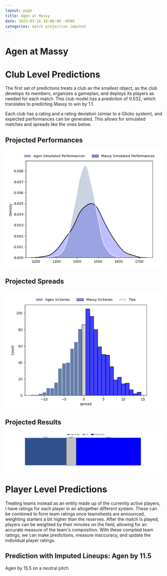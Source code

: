 ```yaml
---  
layout: page  
title: Agen at Massy  
date: 2023-03-16 18:00:00 -0500  
categories: match projection imputed  
---
```

# Agen at Massy

# Club Level Predictions


The first set of predictions treats a club as the smallest object, as the club develops its members, organizes a gameplan, and deploys its players as needed for each match. This club model has a prediction of 0.532, which translates to predicting Massy to win by 1.1.

Each club has a rating and a rating deviation (simiar to a Glicko system), and expected performances can be generated. This allows for simulated matches and spreads like the ones below.
## Projected Performances


![Projected Performances](plots/performances_2023-03-16-Massy-Agen.png)
## Projected Spreads


![Projected Spreads](plots/spreads_2023-03-16-Massy-Agen.png)
## Projected Results


![Projected Results](plots/resultbar_2023-03-16-Massy-Agen.png)
# Player Level Predictions


Treating teams instead as an entity made up of the currently active players, I have ratings for each player in an altogether different system. These can be combined to form team ratings once teamsheets are announced, weighting starters a bit higher than the reserves. After the match is played, players can be weighted by their minutes on the field, allowing for an accurate measure of the team's composition. With these compiled team ratings, we can make predictions, measure inaccuracy, and update the individual player ratings.
## Prediction with Imputed Lineups: Agen by 11.5


Agen by 15.5 on a neutral pitch

